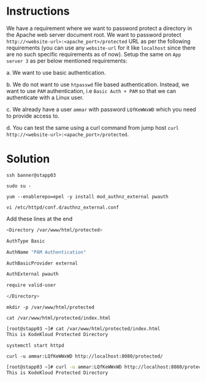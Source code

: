 # Instructions

We have a requirement where we want to password protect a directory in the Apache web server document root. We want to password protect `http://<website-url>:<apache_port>/protected` URL as per the following  requirements (you can use any `website-url` for it like `localhost` since there are no such specific requirements as of now). Setup the same on `App server 3` as per below mentioned requirements:

a. We want to use basic authentication.

b. We do not want to use `htpasswd` file based authentication. Instead, we want to use `PAM` authentication, i.e `Basic Auth + PAM` so that we can authenticate with a Linux user.

c. We already have a user `ammar` with password `LQfKeWWxWD` which you need to provide access to.

d. You can test the same using a curl command from jump host `curl http://<website-url>:<apache_port>/protected`.

# Solution

`ssh banner@stapp03`

`sudo su -`

`yum --enablerepo=epel -y install mod_authnz_external pwauth`

`vi /etc/httpd/conf.d/authnz_external.conf`

Add these lines at the end

```bash
<Directory /var/www/html/protected>

AuthType Basic

AuthName "PAM Authentication"

AuthBasicProvider external

AuthExternal pwauth

require valid-user

</Directory>
```

`mkdir -p /var/www/html/protected`

`cat /var/www/html/protected/index.html`

```bash
[root@stapp03 ~]# cat /var/www/html/protected/index.html
This is KodeKloud Protected Directory
```

`systemctl start httpd`

`curl -u ammar:LQfKeWWxWD http://localhost:8080/protected/`

```bash
[root@stapp03 ~]# curl -u ammar:LQfKeWWxWD http://localhost:8080/protected/
This is KodeKloud Protected Directory
```
